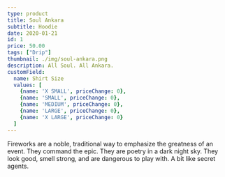 ```yaml
---
type: product
title: Soul Ankara
subtitle: Hoodie
date: 2020-01-21
id: 1
price: 50.00
tags: ["Drip"]
thumbnail: ./img/soul-ankara.png
description: All Soul. All Ankara.
customField: 
  name: Shirt Size
  values: [
    {name: 'X SMALL', priceChange: 0},
    {name: 'SMALL', priceChange: 0}, 
    {name: 'MEDIUM', priceChange: 0},
    {name: 'LARGE', priceChange: 0},
    {name: 'X LARGE', priceChange: 0}
  ]
---
```


Fireworks are a noble, traditional way to emphasize the greatness of an event. They command the epic. They are poetry in a dark night sky. They look good, smell strong, and are dangerous to play with. A bit like secret agents.

